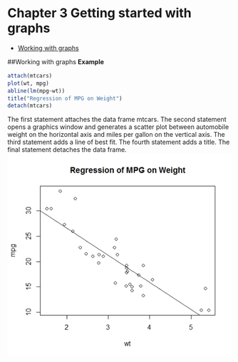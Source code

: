 # Chapter 3 Getting started with graphs

* [Working with graphs](#working-with-graphs)


##Working with graphs
**Example**  
```R
attach(mtcars)
plot(wt, mpg)
abline(lm(mpg~wt))
title("Regression of MPG on Weight")
detach(mtcars)
```
The first statement attaches the data frame mtcars. The second statement opens a graphics window and generates a scatter plot between automobile weight on the horizontal axis and miles per gallon on the vertical axis. The third statement adds a line of best fit. The fourth statement adds a title. The final statement detaches the data frame.
![](https://github.com/raymondwuhr24/R-in-action/blob/master/Printscreen/3.1.jpeg)
























